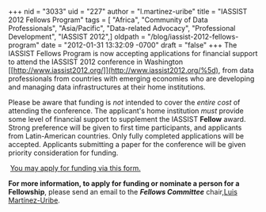 +++
nid = "3033"
uid = "227"
author = "l.martinez-uribe"
title = "IASSIST 2012 Fellows Program"
tags = [ "Africa", "Community of Data Professionals", "Asia/Pacific", "Data-related Advocacy", "Professional Development", "IASSIST 2012",]
oldpath = "/blog/iassist-2012-fellows-program"
date = "2012-01-31 13:32:09 -0700"
draft = "false"
+++
The IASSIST Fellows Program is now accepting applications for financial
support to attend the IASSIST 2012 conference in Washington
[[http://www.iassist2012.org/]](http://www.iassist2012.org/%5d), from
data professionals from countries with emerging economies who are
developing and managing data infrastructures at their home institutions.

Please be aware that funding is *not* intended to cover the *entire
cost* of attending the conference. The applicant's home institution
*must* provide some level of financial support to supplement the IASSIST
**Fellow** award. Strong preference will be given to first time
participants, and applicants from Latin-American countries. Only fully
completed applications will be accepted. Applicants submitting a paper
for the conference will be given priority consideration for funding.

 [You may apply for funding via this
form.](https://docs.google.com/spreadsheet/viewform?formkey=dF95bVJRN1JtMDYtQ2ZmekRCTTJ3aEE6MA#gid=0 "IASSIST Fellows Program")

**For more information, to apply for funding or nominate a person for a
Fellowship**, please send an email to the ***Fellows Committee***
chair,[Luis Martínez-Uribe](mailto:lmartinez@march.es).

 
